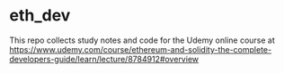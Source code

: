 # eth_dev
This repo collects study notes and code for the Udemy online course at https://www.udemy.com/course/ethereum-and-solidity-the-complete-developers-guide/learn/lecture/8784912#overview
